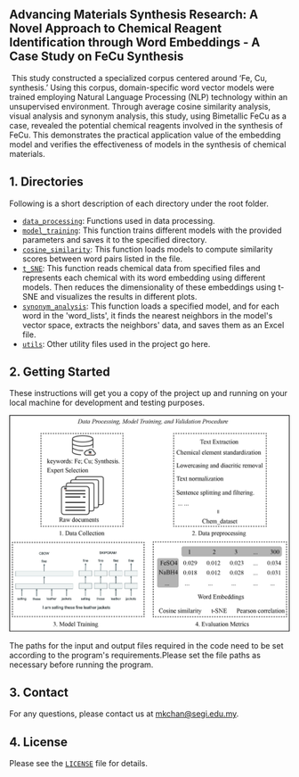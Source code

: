 ## Advancing Materials Synthesis Research: A Novel Approach to Chemical Reagent Identification through Word Embeddings - A Case Study on FeCu Synthesis

​      This study constructed a specialized corpus centered around ‘Fe, Cu, synthesis.’ Using this corpus, domain-specific word vector models were trained employing Natural Language Processing (NLP) technology within an unsupervised environment. Through average cosine similarity analysis, visual analysis and synonym analysis, this study, using Bimetallic FeCu as a case, revealed the potential chemical reagents involved in the synthesis of FeCu. This demonstrates the practical application value of the embedding model and verifies the effectiveness of models in the synthesis of chemical materials.



## 1. Directories

Following is a short description of each directory under the root folder.

* <code>[data_processing](./data_processing)</code>: Functions used in data processing.
* <code>[model_training](./model_training)</code>: This function trains different models with the provided parameters and saves it to the specified directory.
* <code>[cosine_similarity](./cosine_similarity)</code>: This function loads models to compute similarity scores between word pairs listed in the file.
* <code>[t_SNE](./t_SNE)</code>: This function reads chemical data from specified files and represents each chemical with its word embedding using different models. Then reduces the dimensionality of these embeddings using t-SNE and visualizes the results in different plots.
* <code>[synonym_analysis](./synonym_analysis)</code>: This function loads a specified model, and for each word in the 'word_lists', it finds the nearest neighbors in the model's vector space, extracts the neighbors' data, and saves them as an Excel file.
* <code>[utils](./utils)</code>: Other utility files used in the project go here.

## 2. Getting Started

These instructions will get you a copy of the project up and running on your local machine for development and testing purposes.

![图片描述](https://github.com/nanofecu/image/blob/main/Workflow.jpg)

The paths for the input and output files required in the code need to be set according to the program's requirements.Please set the file paths as necessary before running the program.



## 3. Contact

For any questions, please contact us at mkchan@segi.edu.my.

## 4. License

Please see the <code>[LICENSE](./LICENSE)</code> file for details.
